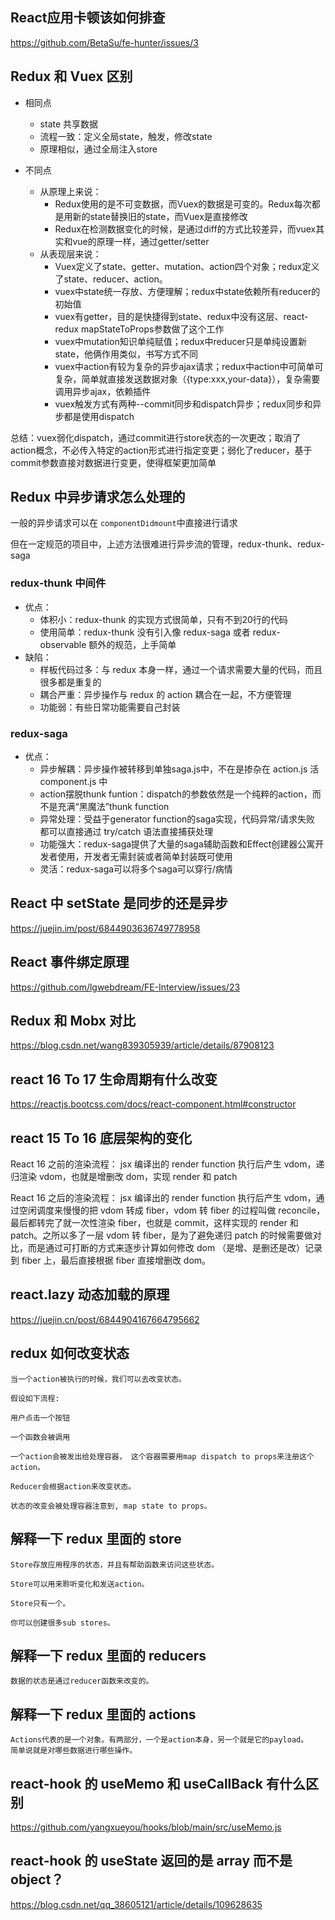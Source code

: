 ## React应用卡顿该如何排查

https://github.com/BetaSu/fe-hunter/issues/3

## Redux 和 Vuex 区别

- 相同点
  - state 共享数据
  - 流程一致：定义全局state，触发，修改state
  - 原理相似，通过全局注入store

- 不同点
  - 从原理上来说：
    - Redux使用的是不可变数据，而Vuex的数据是可变的。Redux每次都是用新的state替换旧的state，而Vuex是直接修改
    - Redux在检测数据变化的时候，是通过diff的方式比较差异，而vuex其实和vue的原理一样，通过getter/setter
  - 从表现层来说：
    - Vuex定义了state、getter、mutation、action四个对象；redux定义了state、reducer、action。
    - vuex中state统一存放、方便理解；redux中state依赖所有reducer的初始值
    - vuex有getter，目的是快捷得到state、redux中没有这层、react-redux mapStateToProps参数做了这个工作
    - vuex中mutation知识单纯赋值；redux中reducer只是单纯设置新state，他俩作用类似，书写方式不同
    - vuex中action有较为复杂的异步ajax请求；redux中action中可简单可复杂，简单就直接发送数据对象（{type:xxx,your-data}），复杂需要调用异步ajax，依赖插件
    - vuex触发方式有两种--commit同步和dispatch异步；redux同步和异步都是使用dispatch

总结：vuex弱化dispatch，通过commit进行store状态的一次更改；取消了action概念，不必传入特定的action形式进行指定变更；弱化了reducer，基于commit参数直接对数据进行变更，使得框架更加简单
## Redux 中异步请求怎么处理的

一般的异步请求可以在 `componentDidmount`中直接进行请求

但在一定规范的项目中，上述方法很难进行异步流的管理，redux-thunk、redux-saga

### redux-thunk 中间件

- 优点：
  - 体积小：redux-thunk 的实现方式很简单，只有不到20行的代码
  - 使用简单：redux-thunk 没有引入像 redux-saga 或者 redux-observable 额外的规范，上手简单
- 缺陷：
  - 样板代码过多：与 redux 本身一样，通过一个请求需要大量的代码，而且很多都是重复的
  - 耦合严重：异步操作与 redux 的 action 耦合在一起，不方便管理
  - 功能弱：有些日常功能需要自己封装

### redux-saga

- 优点：
  - 异步解耦：异步操作被转移到单独saga.js中，不在是掺杂在 action.js 活 component.js 中
  - action摆脱thunk funtion：dispatch的参数依然是一个纯粹的action，而不是充满“黑魔法”thunk function
  - 异常处理：受益于generator function的saga实现，代码异常/请求失败 都可以直接通过 try/catch 语法直接捕获处理
  - 功能强大：redux-saga提供了大量的saga辅助函数和Effect创建器公寓开发者使用，开发者无需封装或者简单封装既可使用
  - 灵活：redux-saga可以将多个saga可以穿行/病情

## React 中 setState 是同步的还是异步

https://juejin.im/post/6844903636749778958

## React 事件绑定原理

https://github.com/lgwebdream/FE-Interview/issues/23

## Redux 和 Mobx 对比

https://blog.csdn.net/wang839305939/article/details/87908123

## react 16 To 17 生命周期有什么改变

https://reactjs.bootcss.com/docs/react-component.html#constructor


## react 15 To 16 底层架构的变化

React 16 之前的渲染流程： jsx 编译出的 render function 执行后产生 vdom，递归渲染 vdom，也就是增删改 dom，实现 render 和 patch

React 16 之后的渲染流程： jsx 编译出的 render function 执行后产生 vdom，通过空闲调度来慢慢的把 vdom 转成 fiber，vdom 转 fiber 的过程叫做 reconcile，最后都转完了就一次性渲染 fiber，也就是 commit，这样实现的 render 和 patch。之所以多了一层 vdom 转 fiber，是为了避免递归 patch 的时候需要做对比，而是通过可打断的方式来逐步计算如何修改 dom （是增、是删还是改）记录到 fiber 上，最后直接根据 fiber 直接增删改 dom。

## react.lazy 动态加载的原理

https://juejin.cn/post/6844904167664795662

## redux 如何改变状态

```
当一个action被执行的时候，我们可以去改变状态。

假设如下流程:

用户点击一个按钮

一个函数会被调用

一个action会被发出给处理容器， 这个容器需要用map dispatch to props来注册这个action。

Reducer会根据action来改变状态。

状态的改变会被处理容器注意到, map state to props。
```

## 解释一下 redux 里面的 store

```
Store存放应用程序的状态，并且有帮助函数来访问这些状态。

Store可以用来聆听变化和发送action。

Store只有一个。

你可以创建很多sub stores。
```

## 解释一下 redux 里面的 reducers

```
数据的状态是通过reducer函数来改变的。
```

## 解释一下 redux 里面的 actions

```
Actions代表的是一个对象。有两部分，一个是action本身，另一个就是它的payload。
简单说就是对哪些数据进行哪些操作。
```

## react-hook 的 useMemo 和 useCallBack 有什么区别

https://github.com/yangxueyou/hooks/blob/main/src/useMemo.js


## react-hook 的 useState 返回的是 array 而不是 object？

https://blog.csdn.net/qq_38605121/article/details/109628635